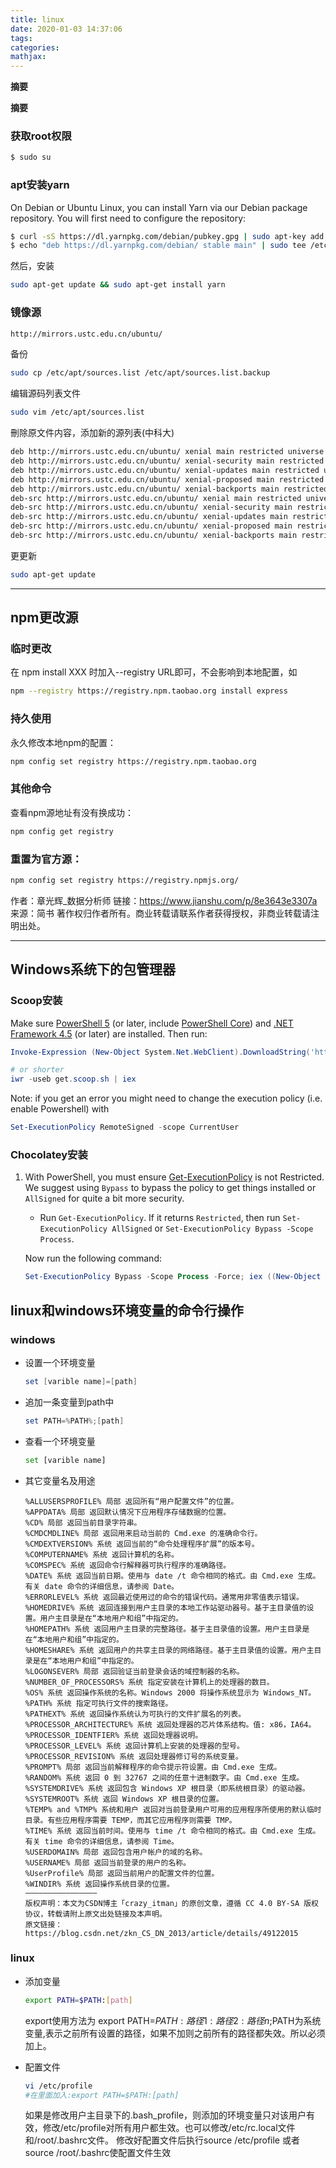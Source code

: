 ```yaml
---
title: linux
date: 2020-01-03 14:37:06
tags:
categories:
mathjax:
---
```

**摘要**
>

<!--more-->
**摘要**

>

<!--more-->

### 获取root权限

```bash
$ sudo su
```

### apt安装yarn

On Debian or Ubuntu Linux, you can install Yarn via our Debian package repository. You will first need to configure the repository:

```bash
$ curl -sS https://dl.yarnpkg.com/debian/pubkey.gpg | sudo apt-key add -
$ echo "deb https://dl.yarnpkg.com/debian/ stable main" | sudo tee /etc/apt/sources.list.d/yarn.list
```

然后，安装

```bash
sudo apt-get update && sudo apt-get install yarn
```

### 镜像源

```html
http://mirrors.ustc.edu.cn/ubuntu/
```

备份

```bash
sudo cp /etc/apt/sources.list /etc/apt/sources.list.backup
```

编辑源码列表文件

```bash
sudo vim /etc/apt/sources.list
```

刪除原文件内容，添加新的源列表(中科大)

```bash
deb http://mirrors.ustc.edu.cn/ubuntu/ xenial main restricted universe multiverse
deb http://mirrors.ustc.edu.cn/ubuntu/ xenial-security main restricted universe multiverse
deb http://mirrors.ustc.edu.cn/ubuntu/ xenial-updates main restricted universe multiverse
deb http://mirrors.ustc.edu.cn/ubuntu/ xenial-proposed main restricted universe multiverse
deb http://mirrors.ustc.edu.cn/ubuntu/ xenial-backports main restricted universe multiverse
deb-src http://mirrors.ustc.edu.cn/ubuntu/ xenial main restricted universe multiverse
deb-src http://mirrors.ustc.edu.cn/ubuntu/ xenial-security main restricted universe multiverse
deb-src http://mirrors.ustc.edu.cn/ubuntu/ xenial-updates main restricted universe multiverse
deb-src http://mirrors.ustc.edu.cn/ubuntu/ xenial-proposed main restricted universe multiverse
deb-src http://mirrors.ustc.edu.cn/ubuntu/ xenial-backports main restricted universe multiverse
```

更更新

```bash
sudo apt-get update
```



---



## npm更改源

### 临时更改

在 npm install XXX 时加入--registry URL即可，不会影响到本地配置，如

```bash
npm --registry https://registry.npm.taobao.org install express
```

### 持久使用

永久修改本地npm的配置：

```bash
npm config set registry https://registry.npm.taobao.org
```

###  其他命令

查看npm源地址有没有换成功：

```bash
npm config get registry
```

### 重置为官方源：

```bash
npm config set registry https://registry.npmjs.org/
```

作者：章光辉_数据分析师
链接：https://www.jianshu.com/p/8e3643e3307a
来源：简书
著作权归作者所有。商业转载请联系作者获得授权，非商业转载请注明出处。

---

## Windows系统下的包管理器

### Scoop安装

Make sure [PowerShell 5](https://aka.ms/wmf5download) (or later, include [PowerShell Core](https://docs.microsoft.com/en-us/powershell/scripting/install/installing-powershell-core-on-windows?view=powershell-6)) and [.NET Framework 4.5](https://www.microsoft.com/net/download) (or later) are installed. Then run:

```powershell
Invoke-Expression (New-Object System.Net.WebClient).DownloadString('https://get.scoop.sh')

# or shorter
iwr -useb get.scoop.sh | iex
```

Note: if you get an error you might need to change the execution policy (i.e. enable Powershell) with

```powershell
Set-ExecutionPolicy RemoteSigned -scope CurrentUser
```

### Chocolatey安装

1. With PowerShell, you must ensure [Get-ExecutionPolicy](https://go.microsoft.com/fwlink/?LinkID=135170) is not Restricted. We suggest using `Bypass` to bypass the policy to get things installed or `AllSigned` for quite a bit more security.

   - Run `Get-ExecutionPolicy`. If it returns `Restricted`, then run `Set-ExecutionPolicy AllSigned` or `Set-ExecutionPolicy Bypass -Scope Process`.

   Now run the following command:

   ```powershell
   Set-ExecutionPolicy Bypass -Scope Process -Force; iex ((New-Object System.Net.WebClient).DownloadString('https://chocolatey.org/install.ps1'))
   ```


## linux和windows环境变量的命令行操作

### windows

- 设置一个环境变量

  ```powershell
  set [varible name]=[path]
  ```

- 追加一条变量到path中

  ```powershell
  set PATH=%PATH%;[path]
  ```

- 查看一个环境变量

  ```bash
  set [varible name]
  ```

- 其它变量名及用途

  ```po
  %ALLUSERSPROFILE% 局部 返回所有“用户配置文件”的位置。
  %APPDATA% 局部 返回默认情况下应用程序存储数据的位置。
  %CD% 局部 返回当前目录字符串。
  %CMDCMDLINE% 局部 返回用来启动当前的 Cmd.exe 的准确命令行。
  %CMDEXTVERSION% 系统 返回当前的“命令处理程序扩展”的版本号。
  %COMPUTERNAME% 系统 返回计算机的名称。
  %COMSPEC% 系统 返回命令行解释器可执行程序的准确路径。
  %DATE% 系统 返回当前日期。使用与 date /t 命令相同的格式。由 Cmd.exe 生成。有关 date 命令的详细信息，请参阅 Date。
  %ERRORLEVEL% 系统 返回最近使用过的命令的错误代码。通常用非零值表示错误。
  %HOMEDRIVE% 系统 返回连接到用户主目录的本地工作站驱动器号。基于主目录值的设置。用户主目录是在“本地用户和组”中指定的。
  %HOMEPATH% 系统 返回用户主目录的完整路径。基于主目录值的设置。用户主目录是在“本地用户和组”中指定的。
  %HOMESHARE% 系统 返回用户的共享主目录的网络路径。基于主目录值的设置。用户主目录是在“本地用户和组”中指定的。
  %LOGONSEVER% 局部 返回验证当前登录会话的域控制器的名称。
  %NUMBER_OF_PROCESSORS% 系统 指定安装在计算机上的处理器的数目。
  %OS% 系统 返回操作系统的名称。Windows 2000 将操作系统显示为 Windows_NT。
  %PATH% 系统 指定可执行文件的搜索路径。
  %PATHEXT% 系统 返回操作系统认为可执行的文件扩展名的列表。
  %PROCESSOR_ARCHITECTURE% 系统 返回处理器的芯片体系结构。值: x86，IA64。
  %PROCESSOR_IDENTFIER% 系统 返回处理器说明。
  %PROCESSOR_LEVEL% 系统 返回计算机上安装的处理器的型号。
  %PROCESSOR_REVISION% 系统 返回处理器修订号的系统变量。
  %PROMPT% 局部 返回当前解释程序的命令提示符设置。由 Cmd.exe 生成。
  %RANDOM% 系统 返回 0 到 32767 之间的任意十进制数字。由 Cmd.exe 生成。
  %SYSTEMDRIVE% 系统 返回包含 Windows XP 根目录（即系统根目录）的驱动器。
  %SYSTEMROOT% 系统 返回 Windows XP 根目录的位置。
  %TEMP% and %TMP% 系统和用户 返回对当前登录用户可用的应用程序所使用的默认临时目录。有些应用程序需要 TEMP，而其它应用程序则需要 TMP。
  %TIME% 系统 返回当前时间。使用与 time /t 命令相同的格式。由 Cmd.exe 生成。有关 time 命令的详细信息，请参阅 Time。
  %USERDOMAIN% 局部 返回包含用户帐户的域的名称。
  %USERNAME% 局部 返回当前登录的用户的名称。
  %UserProfile% 局部 返回当前用户的配置文件的位置。
  %WINDIR% 系统 返回操作系统目录的位置。
  ————————————————
  版权声明：本文为CSDN博主「crazy_itman」的原创文章，遵循 CC 4.0 BY-SA 版权协议，转载请附上原文出处链接及本声明。
  原文链接：https://blog.csdn.net/zkn_CS_DN_2013/article/details/49122015
  ```

  

### linux

- 添加变量

  ```bash
  export PATH=$PATH:[path]
  ```

  export使用方法为 export PATH=$PATH:路径1:路径2:路径n;$PATH为系统变量,表示之前所有设置的路径，如果不加则之前所有的路径都失效。所以必须加上。

- 配置文件

  ```bash
  vi /etc/profile
  #在里面加入:export PATH=$PATH:[path]
  ```

  如果是修改用户主目录下的.bash_profile，则添加的环境变量只对该用户有效，修改/etc/profile对所有用户都生效。也可以修改/etc/rc.local文件和/root/.bashrc文件。
  修改好配置文件后执行source /etc/profile 或者 source /root/.bashrc使配置文件生效



